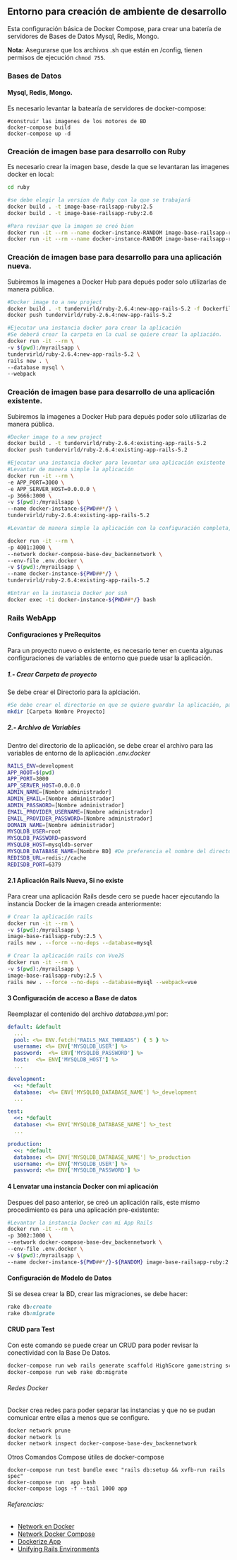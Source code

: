## Entorno para creación de ambiente de desarrollo
Esta configuración básica de Docker Compose, para crear una batería de servidores de Bases de Datos Mysql, Redis, Mongo.

**Nota:** Asegurarse que los archivos .sh que están en /config, tienen permisos de ejecución `chmod 755`.

### Bases de Datos
####  Mysql, Redis, Mongo.
Es necesario levantar la batearía de servidores de docker-compose:
```
#construir las imagenes de los motores de BD
docker-compose build
docker-compose up -d
```

### Creación de imagen base para desarrollo con Ruby
Es necesario crear la imagen base, desde la que se levantaran las imagenes docker en local:
```sh
cd ruby

#se debe elegir la version de Ruby con la que se trabajará
docker build . -t image-base-railsapp-ruby:2.5
docker build . -t image-base-railsapp-ruby:2.6

#Para revisar que la imagen se creó bien
docker run -it --rm --name docker-instance-RANDOM image-base-railsapp-ruby:2.5 bash
docker run -it --rm --name docker-instance-RANDOM image-base-railsapp-ruby:2.6 bash
```

### Creación de imagen base para desarrollo para una aplicación nueva.
Subiremos la imagenes a Docker Hub para depués poder solo utilizarlas de manera pública.
```sh
#Docker image to a new project
docker build . -t tundervirld/ruby-2.6.4:new-app-rails-5.2 -f Dockerfile
docker push tundervirld/ruby-2.6.4:new-app-rails-5.2

#Ejecutar una instancia docker para crear la aplicación
#Se deberá crear la carpeta en la cual se quiere crear la apliación.
docker run -it --rm \
-v $(pwd):/myrailsapp \
tundervirld/ruby-2.6.4:new-app-rails-5.2 \
rails new . \
--database mysql \
--webpack
```

### Creación de imagen base para desarrollo de una aplicación existente.
Subiremos la imagenes a Docker Hub para depués poder solo utilizarlas de manera pública.
```sh
#Docker image to a new project
docker build . -t tundervirld/ruby-2.6.4:existing-app-rails-5.2
docker push tundervirld/ruby-2.6.4:existing-app-rails-5.2

#Ejecutar una instancia docker para levantar una aplicación existente
#Levantar de manera simple la aplicación
docker run -it --rm \
-e APP_PORT=3000 \
-e APP_SERVER_HOST=0.0.0.0 \
-p 3666:3000 \
-v $(pwd):/myrailsapp \
--name docker-instance-${PWD##*/} \
tundervirld/ruby-2.6.4:existing-app-rails-5.2

#Levantar de manera simple la aplicación con la configuración completa, revisar sección Rails WebApp

docker run -it --rm \
-p 4001:3000 \
--network docker-compose-base-dev_backennetwork \
--env-file .env.docker \
-v $(pwd):/myrailsapp \
--name docker-instance-${PWD##*/} \
tundervirld/ruby-2.6.4:existing-app-rails-5.2

#Entrar en la instancia Docker por ssh
docker exec -ti docker-instance-${PWD##*/} bash
```

### Rails WebApp
#### Configuraciones y PreRequitos
Para un proyecto nuevo o existente, es necesario tener en cuenta algunas configuraciones de variables de entorno que puede usar la aplicación. 

##### 1.- Crear Carpeta de proyecto
Se debe crear el Directorio para la aplciación.
```sh
#Se debe crear el directorio en que se quiere guardar la aplicación, para poder hacer referencia como un volumen en la instancia docker mas adelante.
mkdir [Carpeta Nombre Proyecto]
```
##### 2.- Archivo de Variables
Dentro del directorio de la aplicación, se debe crear el archivo para las variables de entorno de la aplicación *.env.docker*
```sh
RAILS_ENV=development
APP_ROOT=$(pwd)
APP_PORT=3000
APP_SERVER_HOST=0.0.0.0
ADMIN_NAME=[Nombre administrador]
ADMIN_EMAIL=[Nombre administrador]
ADMIN_PASSWORD=[Nombre administrador]
EMAIL_PROVIDER_USERNAME=[Nombre administrador]
EMAIL_PROVIDER_PASSWORD=[Nombre administrador]
DOMAIN_NAME=[Nombre administrador]
MYSQLDB_USER=root
MYSQLDB_PASSWORD=password
MYSQLDB_HOST=mysqldb-server
MYSQLDB_DATABASE_NAME=[Nombre BD] #De preferencia el nombre del directorio, lo puedes extraer con ** echo "${PWD##*/}" **
REDISDB_URL=redis://cache
REDISDB_PORT=6379
```

#### 2.1 Aplicación Rails Nueva, Si no existe
Para crear una aplicación Rails desde cero se puede hacer ejecutando la instancia Docker de la imagen creada anteriormente:
```sh
# Crear la aplicación rails
docker run -it --rm \
-v $(pwd):/myrailsapp \
image-base-railsapp-ruby:2.5 \
rails new . --force --no-deps --database=mysql

# Crear la aplicación rails con VueJS
docker run -it --rm \
-v $(pwd):/myrailsapp \
image-base-railsapp-ruby:2.5 \
rails new . --force --no-deps --database=mysql --webpack=vue
```

#### 3 Configuración de acceso a Base de datos
Reemplazar el contenido del archivo _database.yml_ por:
```yaml
default: &default
  ...
  pool: <%= ENV.fetch("RAILS_MAX_THREADS") { 5 } %>
  username: <%= ENV['MYSQLDB_USER'] %>
  password:  <%= ENV['MYSQLDB_PASSWORD'] %>
  host:  <%= ENV['MYSQLDB_HOST'] %>
  ...

development:
  <<: *default
  database:  <%= ENV['MYSQLDB_DATABASE_NAME'] %>_development
  ...

test:
  <<: *default
  database: <%= ENV['MYSQLDB_DATABASE_NAME'] %>_test
  ...

production:
  <<: *default
  database: <%= ENV['MYSQLDB_DATABASE_NAME'] %>_production
  username: <%= ENV['MYSQLDB_USER'] %>
  password: <%= ENV['MYSQLDB_PASSWORD'] %>
```

#### 4 Lenvatar una instancia Docker con mi aplicación
Despues del paso anterior, se creó un aplicación rails, este mismo procedimiento es para una aplicación pre-existente:
```sh
#Levantar la instancia Docker con mi App Rails
docker run -it --rm \
-p 3002:3000 \
--network docker-compose-base-dev_backennetwork \
--env-file .env.docker \
-v $(pwd):/myrailsapp \
--name docker-instance-${PWD##*/}-${RANDOM} image-base-railsapp-ruby:2.5

```

#### Configuración de Modelo de Datos
Si se desea crear la BD, crear las migraciones, se debe hacer:
```ruby
rake db:create
rake db:migrate
```


#### CRUD para Test
Con este comando se puede crear un CRUD para poder revisar la conectividad con la Base De Datos.
```sh
docker-compose run web rails generate scaffold HighScore game:string score:integer
docker-compose run web rake db:migrate
```


###### Redes Docker
Docker crea redes para poder separar las instancias y que no se pudan comunicar entre ellas a menos que se configure.
```sh
docker network prune
docker network ls
docker network inspect docker-compose-base-dev_backennetwork
```


Otros Comandos Compose útiles de docker-compose
```
docker-compose run test bundle exec "rails db:setup && xvfb-run rails spec"
docker-compose run  app bash
docker-compose logs -f --tail 1000 app
```

###### Referencias:
- [Network en Docker](https://docs.docker.com/network/network-tutorial-standalone/)
- [Network Docker Compose](https://docker-k8s-lab.readthedocs.io/en/latest/docker/docker-compose.html)
- [Dockerize App](https://nickjanetakis.com/blog/dockerize-a-rails-5-postgres-redis-sidekiq-action-cable-app-with-docker-compose)
- [Unifying Rails Environments](https://phraseapp.com/blog/posts/unifying-rails-environments-docker-compose/unifying-rails-environments-docker-compose/)